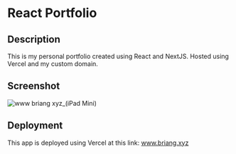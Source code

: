 # React Portfolio

## Description

This is my personal portfolio created using React and NextJS. Hosted using Vercel and my custom domain.

## Screenshot

![www briang xyz_(iPad Mini)](https://user-images.githubusercontent.com/39035211/218388250-7590634f-ec85-46a7-a9cf-fa6dbe28d6ee.png)

## Deployment

This app is deployed using Vercel at this link: www.briang.xyz
